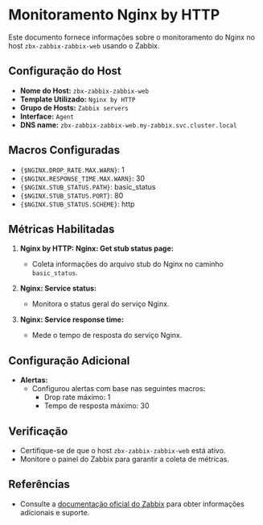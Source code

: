 # Monitoramento Nginx by HTTP

Este documento fornece informações sobre o monitoramento do Nginx no host `zbx-zabbix-zabbix-web` usando o Zabbix.

## Configuração do Host

- **Nome do Host:** `zbx-zabbix-zabbix-web`
- **Template Utilizado:** `Nginx by HTTP`
- **Grupo de Hosts:** `Zabbix servers`
- **Interface:** `Agent`
- **DNS name:** `zbx-zabbix-zabbix-web.my-zabbix.svc.cluster.local`

## Macros Configuradas

- `{$NGINX.DROP_RATE.MAX.WARN}`: 1
- `{$NGINX.RESPONSE_TIME.MAX.WARN}`: 30
- `{$NGINX.STUB_STATUS.PATH}`: basic_status
- `{$NGINX.STUB_STATUS.PORT}`: 80
- `{$NGINX.STUB_STATUS.SCHEME}`: http

## Métricas Habilitadas

1. **Nginx by HTTP: Nginx: Get stub status page:**
   - Coleta informações do arquivo stub do Nginx no caminho `basic_status`.

2. **Nginx: Service status:**
   - Monitora o status geral do serviço Nginx.

3. **Nginx: Service response time:**
   - Mede o tempo de resposta do serviço Nginx.

## Configuração Adicional

- **Alertas:**
  - Configurou alertas com base nas seguintes macros:
    - Drop rate máximo: 1
    - Tempo de resposta máximo: 30



## Verificação

- Certifique-se de que o host `zbx-zabbix-zabbix-web` está ativo.
- Monitore o painel do Zabbix para garantir a coleta de métricas.

## Referências

- Consulte a [documentação oficial do Zabbix](https://www.zabbix.com/documentation/current/pt/manual/config/items/itemtypes/http) para obter informações adicionais e suporte.

